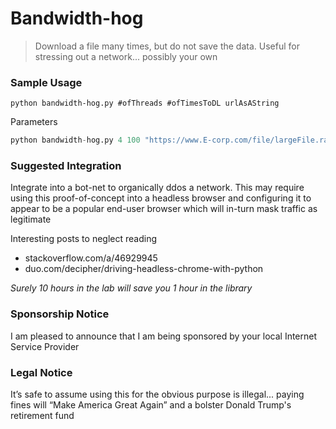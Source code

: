 # Bandwidth-hog

> Download a file many times, but do not save the data. Useful for stressing out a network... possibly your own  

### Sample Usage 

 ` python bandwidth-hog.py #ofThreads #ofTimesToDL urlAsAString ` 

Parameters

```python
python bandwidth-hog.py 4 100 "https://www.E-corp.com/file/largeFile.rar"
```



### Suggested Integration

Integrate into a bot-net to organically ddos a network. This may require using this proof-of-concept into a headless browser and configuring it to appear to be a popular end-user browser which will in-turn mask traffic as legitimate  

Interesting posts to neglect reading 

* stackoverflow.com/a/46929945
* duo.com/decipher/driving-headless-chrome-with-python

_Surely 10 hours in the lab will save you 1 hour in the library_

### Sponsorship Notice 

I am pleased to announce that I am being sponsored by your local Internet Service Provider



### Legal Notice 

It’s safe to assume using this for the obvious purpose is illegal...  paying fines will “Make America Great Again” and a bolster Donald Trump's retirement fund  
